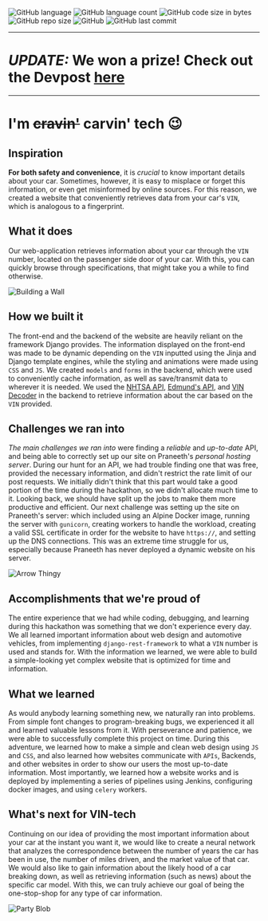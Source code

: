 ![GitHub language](https://img.shields.io/github/languages/top/TheMoonWalker1/HackTJ8.0?color=FF6663)
![GitHub language count](https://img.shields.io/github/languages/count/TheMoonWalker1/HackTJ8.0?color=FEB144)
![GitHub code size in bytes](https://img.shields.io/github/languages/code-size/TheMoonWalker1/HackTJ8.0?color=FAFD7B)
![GitHub repo size](https://img.shields.io/github/repo-size/TheMoonWalker1/HackTJ8.0?color=9EE09E)
![GitHub](https://img.shields.io/github/license/TheMoonWalker1/HackTJ8.0?color=9EC1CF)
![GitHub last commit](https://img.shields.io/github/last-commit/TheMoonWalker1/HackTJ8.0?color=CC99C9)

---

# *UPDATE:* We won a prize! Check out the Devpost [here](https://devpost.com/software/car-calculator-ym9c5e)

---

# I'm ~~cravin'~~ carvin' tech 😉

## Inspiration
**For both safety and convenience**, it is _crucial_ to know important details about your car. Sometimes, however, it is easy to misplace or forget this information, or even get misinformed by online sources. For this reason, we created a website that conveniently retrieves data from your car's `VIN`, which is analogous to a fingerprint. 

## What it does
Our web-application retrieves information about your car through the `VIN` number, located on the passenger side door of your car. With this, you can quickly browse through specifications, that might take you a while to find otherwise.

![Building a Wall](https://media4.giphy.com/media/pO6VirqF04cgEUVbzS/giphy.gif)

## How we built it
The front-end and the backend of the website are heavily reliant on the framework Django provides. The information displayed on the front-end was made to be dynamic depending on the `VIN` inputted using the Jinja and Django template engines, while the styling and animations were made using `CSS` and `JS`. We created `models` and `forms` in the backend, which were used to conveniently cache information, as well as save/transmit data to wherever it is needed. We used the [NHTSA API](https://vpic.nhtsa.dot.gov/api/), [Edmund's API](https://developer.edmunds.com/api-documentation/vehicle/), and [VIN Decoder](https://vindecoder.eu/api?gclid=Cj0KCQjwmcWDBhCOARIsALgJ2QdHXtF4PEFn6gHuZuJ-0xraisUM-IijuOEx2lzNT0q6dblKIUBJJUgaAqlLEALw_wcB) in the backend to retrieve information about the car based on the `VIN` provided. 

## Challenges we ran into
*The main challenges we ran into* were finding a _reliable_ and _up-to-date_ API, and being able to correctly set up our site on Praneeth's _personal hosting server_. During our hunt for an API, we had trouble finding one that was free, provided the necessary information, and didn't restrict the rate limit of our post requests. We initially didn't think that this part would take a good portion of the time during the hackathon, so we didn't allocate much time to it. Looking back, we should have split up the jobs to make them more productive and efficient. Our next challenge was setting up the site on Praneeth's server: which included using an Alpine Docker image, running the server with `gunicorn`, creating workers to handle the workload, creating a valid SSL certificate in order for the website to have `https://`, and setting up the DNS connections. This was an extreme time struggle for us, especially because Praneeth has never deployed a dynamic website on his server.

![Arrow Thingy](https://miro.medium.com/max/2880/1*MNYR2dHTNxRt91EVH_bf0Q.gif)

## Accomplishments that we're proud of
The entire experience that we had while coding, debugging, and learning during this hackathon was something that we don't experience every day. We all learned important information about web design and automotive vehicles, from implementing `django-rest-framework` to what a `VIN` number is used and stands for. With the information we learned, we were able to build a simple-looking yet complex website that is optimized for time and information.

## What we learned
As would anybody learning something new, we naturally ran into problems. From simple font changes to program-breaking bugs, we experienced it all and learned valuable lessons from it. With perseverance and patience, we were able to successfully complete this project on time.  During this adventure, we learned how to make a simple and clean web design using `JS` and `CSS`, and also learned how websites communicate with `APIs`, Backends, and other websites in order to show our users the most up-to-date information. Most importantly, we learned how a website works and is deployed by implementing a series of pipelines using Jenkins, configuring docker images, and using `celery` workers. 

## What's next for VIN-tech
Continuing on our idea of providing the most important information about your car at the instant you want it, we would like to create a neural network that analyzes the correspondence between the number of years the car has been in use, the number of miles driven, and the market value of that car. We would also like to gain information about the likely hood of a car breaking down, as well as retrieving information (such as news) about the specific car model. With this, we can truly achieve our goal of being the one-stop-shop for any type of car information. 

![Party Blob](https://media.tenor.com/images/2327dde5f42ddd867d2db0aad09ae2dc/tenor.gif)
